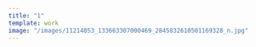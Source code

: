 ```yaml
---
title: "1"
template: work
image: "/images/11214053_133663307000469_2845832610501169328_n.jpg"
---
```

